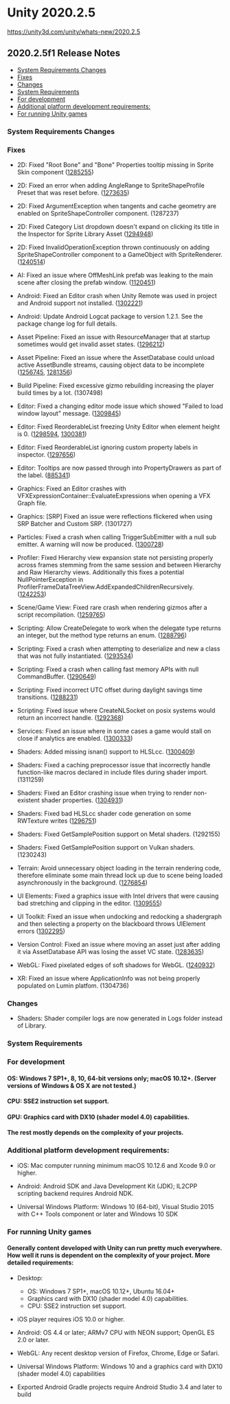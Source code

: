 # Unity 2020.2.5

https://unity3d.com/unity/whats-new/2020.2.5

## 2020.2.5f1 Release Notes

- [System Requirements Changes](#system-requirements-changes)
- [Fixes](#fixes)
- [Changes](#changes)
- [System Requirements](#system-requirements)
- [For development](#for-development)
- [Additional platform development requirements:](#additional-platform-development-requirements)
- [For running Unity games](#for-running-unity-games)


### System Requirements Changes

### Fixes

*   2D: Fixed "Root Bone" and "Bone" Properties tooltip missing in Sprite Skin component ([1285255](https://issuetracker.unity3d.com/issues/2d-root-bone-and-bone-properties-tooltip-missing-in-sprite-skin-component))
    
*   2D: Fixed an error when adding AngleRange to SpriteShapeProfile Preset that was reset before. ([1273635](https://issuetracker.unity3d.com/issues/2d-spriteshapeprofile-errors-occurs-when-adding-range-on-reset-ed-preset-of-the-spriteshapeprofile))
    
*   2D: Fixed ArgumentException when tangents and cache geometry are enabled on SpriteShapeController component. (1287237)
    
*   2D: Fixed Category List dropdown doesn't expand on clicking its title in the Inspector for Sprite Library Asset ([1294948](https://issuetracker.unity3d.com/issues/2d-category-list-dropdown-doesnt-expand-on-clicking-its-title-in-the-inspector-for-sprite-library-asset))
    
*   2D: Fixed InvalidOperationException thrown continuously on adding SpriteShapeController component to a GameObject with SpriteRenderer. ([1240514](https://issuetracker.unity3d.com/issues/2d-invalidoperationexception-thrown-continuously-on-adding-sprite-shape-controller-component-to-a-sprite-object))
    
*   AI: Fixed an issue where OffMeshLink prefab was leaking to the main scene after closing the prefab window. ([1120451](https://issuetracker.unity3d.com/issues/off-mesh-links-get-leaked-into-scene-view-when-editing-a-prefab-with-off-mesh-link-component))
    
*   Android: Fixed an Editor crash when Unity Remote was used in project and Android support not installed. ([1302221](https://issuetracker.unity3d.com/issues/crash-on-mono-jit-runtime-invoke-when-entering-play-mode))
    
*   Android: Update Android Logcat package to version 1.2.1. See the package change log for full details.
    
*   Asset Pipeline: Fixed an issue with ResourceManager that at startup sometimes would get invalid asset states. ([1296212](https://issuetracker.unity3d.com/issues/asset-load-fails-after-restarting-unity-editor))
    
*   Asset Pipeline: Fixed an issue where the AssetDatabase could unload active AssetBundle streams, causing object data to be incomplete ([1256745](https://issuetracker.unity3d.com/issues/adbv2-assetdatabase-dot-refresh-causes-animator-to-become-invalid-when-its-animations-are-loaded-from-a-separate-asset-bundle), [1281356](https://issuetracker.unity3d.com/issues/non-deterministic-animation-data-loading-from-assetsbundle-composed-of-multiple-animation-files-in-update))
    
*   Build Pipeline: Fixed excessive gizmo rebuilding increasing the player build times by a lot. (1307498)
    
*   Editor: Fixed a changing editor mode issue which showed "Failed to load window layout" message. ([1309845](https://issuetracker.unity3d.com/issues/switching-to-forma-editor-mode-does-not-work))
    
*   Editor: Fixed ReorderableList freezing Unity Editor when element height is 0. ([1298594](https://issuetracker.unity3d.com/issues/infinite-load-when-trying-to-display-lists-of-custom-classes-in-inspector), [1300381](https://issuetracker.unity3d.com/issues/unity-hangs-up-when-adding-blend-mode-component-from-blend-modes-asset-to-sprite-gameobject))
    
*   Editor: Fixed ReorderableList ignoring custom property labels in inspector. ([1297656](https://issuetracker.unity3d.com/issues/label-set-with-editorguilayout-dot-propertyfield-is-not-respected-when-using-reoderable-list))
    
*   Editor: Tooltips are now passed through into PropertyDrawers as part of the label. ([885341](https://issuetracker.unity3d.com/issues/when-using-custom-propertydrawers-the-tooltip-field-of-the-serializedproperty-is-always-empty))
    
*   Graphics: Fixed an Editor crashes with VFXExpressionContainer::EvaluateExpressions when opening a VFX Graph file.
    
*   Graphics: \[SRP\] Fixed an issue were reflections flickered when using SRP Batcher and Custom SRP. (1301727)
    
*   Particles: Fixed a crash when calling TriggerSubEmitter with a null sub emitter. A warning will now be produced. ([1300728](https://issuetracker.unity3d.com/issues/shuriken-unity-crashes-when-triggering-a-null-subemitter))
    
*   Profiler: Fixed Hierarchy view expansion state not persisting properly across frames stemming from the same session and between Hierarchy and Raw Hierarchy views. Additionally this fixes a potential NullPointerException in ProfilerFrameDataTreeView.AddExpandedChildrenRecursively. ([1242253](https://issuetracker.unity3d.com/issues/profiler-playerloop-call-is-automatically-expanded-in-raw-hierarchy-when-profiler-dot-collecteditorstats-is-expanded-in-hierarchy))
    
*   Scene/Game View: Fixed rare crash when rendering gizmos after a script recompilation. ([1259765](https://issuetracker.unity3d.com/issues/wild-crash-editor-crashes-on-mono-aot-get-cached-class-info-when-gizmosetup-has-cached-an-outdated-data))
    
*   Scripting: Allow CreateDelegate to work when the delegate type returns an integer, but the method type returns an enum. ([1288796](https://issuetracker.unity3d.com/issues/argumentexception-is-thrown-when-trying-to-convert-enum-to-int32))
    
*   Scripting: Fixed a crash when attempting to deserialize and new a class that was not fully instantiated. ([1293534](https://issuetracker.unity3d.com/issues/crash-on-raiseexception-when-calling-jsonutility-dot-fromjson-with-a-corrupted-json-file))
    
*   Scripting: Fixed a crash when calling fast memory APIs with null CommandBuffer. ([1290649](https://issuetracker.unity3d.com/issues/crash-in-renderingcommandbuffer-addswitchintofastmemory-after-calling-switchintofastmemory-method-when-commandbuffer-is-null))
    
*   Scripting: Fixed incorrect UTC offset during daylight savings time transitions. ([1288231](https://issuetracker.unity3d.com/issues/android-datetimeoffset-dot-now-has-incorrect-offset-in-central-european-time-during-daylight-saving-transition-period))
    
*   Scripting: Fixed issue where CreateNLSocket on posix systems would return an incorrect handle. ([1292368](https://issuetracker.unity3d.com/issues/adding-event-handler-to-networkchange-dot-networkavailabilitychanged-crashes-the-linux-editor-at-mono-dl-fallback-unregister))
    
*   Services: Fixed an issue where in some cases a game would stall on close if analytics are enabled. ([1300333](https://issuetracker.unity3d.com/issues/build-freezes-on-application-dot-quit-when-analytics-are-disabled-at-runtime))
    
*   Shaders: Added missing isnan() support to HLSLcc. ([1300409](https://issuetracker.unity3d.com/issues/on-pc-vulkan-and-osx-metal-isnan-dot-dot-dot-always-returns-false))
    
*   Shaders: Fixed a caching preprocessor issue that incorrectly handle function-like macros declared in include files during shader import. (1311259)
    
*   Shaders: Fixed an Editor crashing issue when trying to render non-existent shader properties. ([1304931](https://issuetracker.unity3d.com/issues/crash-on-shader-findpropertyindex-when-changing-materials-shader-to-standard))
    
*   Shaders: Fixed bad HLSLcc shader code generation on some RWTexture writes ([1296751](https://issuetracker.unity3d.com/issues/compute-shader-with-integer-image-store-fails-to-compile-with-vulkan-graphics-api))
    
*   Shaders: Fixed GetSamplePosition support on Metal shaders. (1292155)
    
*   Shaders: Fixed GetSamplePosition support on Vulkan shaders. (1230243)
    
*   Terrain: Avoid unnecessary object loading in the terrain rendering code, therefore eliminate some main thread lock up due to scene being loaded asynchronously in the background. ([1276854](https://issuetracker.unity3d.com/issues/cpu-usage-spikes-in-the-loading-dot-lockpersistentmanager-when-async-loading-slash-unloading-scenes-with-terrain))
    
*   UI Elements: Fixed a graphics issue with Intel drivers that were causing bad stretching and clipping in the editor. ([1309555](https://issuetracker.unity3d.com/issues/rendering-is-broken-with-uitoolkit-with-many-intel-gpus-driver-bug))
    
*   UI Toolkit: Fixed an issue when undocking and redocking a shadergraph and then selecting a property on the blackboard throws UIElement errors ([1302295](https://issuetracker.unity3d.com/issues/shadergraph-undocking-and-redocking-a-shadergraph-and-then-selecting-a-property-on-the-blackboard-throws-uielement-errors))
    
*   Version Control: Fixed an issue where moving an asset just after adding it via AssetDatabase API was losing the asset VC state. ([1283635](https://issuetracker.unity3d.com/issues/no-vcs-checks-slash-actions-on-an-moved-asset-in-a-perforce-workspace-using-drag-drop-or-assetdatabase-dot-moveasset))
    
*   WebGL: Fixed pixelated edges of soft shadows for WebGL. ([1240932](https://issuetracker.unity3d.com/issues/webgl-urp-urp-shadows-with-soft-shadows-setting-enabled-have-pixelated-edges-in-webgl-build))
    
*   XR: Fixed an issue where ApplicationInfo was not being properly populated on Lumin platfom. (1304736)
    

### Changes

*   Shaders: Shader compiler logs are now generated in Logs folder instead of Library.

### System Requirements

### For development

#### OS: Windows 7 SP1+, 8, 10, 64-bit versions only; macOS 10.12+. (Server versions of Windows & OS X are not tested.)

#### CPU: SSE2 instruction set support.

#### GPU: Graphics card with DX10 (shader model 4.0) capabilities.

#### The rest mostly depends on the complexity of your projects.

### Additional platform development requirements:

*   iOS: Mac computer running minimum macOS 10.12.6 and Xcode 9.0 or higher.
    
*   Android: Android SDK and Java Development Kit (JDK); IL2CPP scripting backend requires Android NDK.
    
*   Universal Windows Platform: Windows 10 (64-bit), Visual Studio 2015 with C++ Tools component or later and Windows 10 SDK
    

### For running Unity games

#### Generally content developed with Unity can run pretty much everywhere. How well it runs is dependent on the complexity of your project. More detailed requirements:

*   Desktop:
    
    *   OS: Windows 7 SP1+, macOS 10.12+, Ubuntu 16.04+
    *   Graphics card with DX10 (shader model 4.0) capabilities.
    *   CPU: SSE2 instruction set support.
*   iOS player requires iOS 10.0 or higher.
    
*   Android: OS 4.4 or later; ARMv7 CPU with NEON support; OpenGL ES 2.0 or later.
    
*   WebGL: Any recent desktop version of Firefox, Chrome, Edge or Safari.
    
*   Universal Windows Platform: Windows 10 and a graphics card with DX10 (shader model 4.0) capabilities
    
*   Exported Android Gradle projects require Android Studio 3.4 and later to build